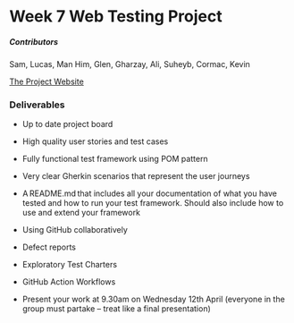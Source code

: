 ﻿# Week 7 Web Testing Project

##### Contributors
Sam, Lucas, Man Him, Glen, Gharzay, Ali, Suheyb, Cormac, Kevin

[The Project Website](https://magento.softwaretestingboard.com/)

### Deliverables 

- Up to date project board  

- High quality user stories and test cases 

- Fully functional test framework using POM pattern 

- Very clear Gherkin scenarios that represent the user journeys 

- A README.md that includes all your documentation of what you have tested and how to run your test framework. Should also include how to use and extend your framework 

- Using GitHub collaboratively 

- Defect reports 

- Exploratory Test Charters 

- GitHub Action Workflows 

- Present your work at 9.30am on Wednesday 12th April (everyone in the group must partake – treat like a final presentation)  

